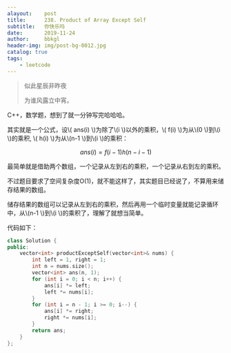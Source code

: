 ```yaml
---
alayout:    post
title:      238. Product of Array Except Self
subtitle:   你快乐吗
date:       2019-11-24
author:     bbkgl
header-img: img/post-bg-0012.jpg
catalog: true
tags:
    - leetcode
---
```


>似此星辰非昨夜
>
>为谁风露立中宵。

C++，数学题，想到了就一分钟写完哈哈哈。

其实就是一个公式，设\\( ans(i) \\)为除了\\(i \\)以外的乘积，\\( f(i) \\)为从\\(0 \\)到\\(i \\)的乘积, \\( h(i) \\)为从\\(n-1 \\)到\\(i \\)的乘积：

$$ ans(i) = f(i-1)h(n - i - 1) ​$$

最简单就是借助两个数组，一个记录从左到右的乘积，一个记录从右到左的乘积。

不过题目要求了空间复杂度O(1)，就不能这样了，其实题目已经说了，不算用来储存结果的数组。

储存结果的数组可以记录从左到右的乘积，然后再用一个临时变量就能记录循环中，从\\(n-1 \\)到\\(i \\)的乘积了，理解了就想当简单。

代码如下：

```cpp
class Solution {
public:
    vector<int> productExceptSelf(vector<int>& nums) {
        int left = 1, right = 1;
        int n = nums.size();
        vector<int> ans(n, 1);
        for (int i = 0; i < n; i++) {
            ans[i] *= left;
            left *= nums[i];
        }
        for (int i = n - 1; i >= 0; i--) {
            ans[i] *= right;
            right *= nums[i];
        }
        return ans;
    }
};
```

